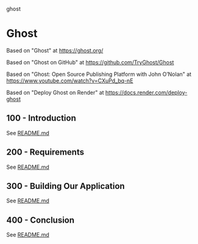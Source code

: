 ghost
# Ghost

Based on "Ghost" at https://ghost.org/

Based on "Ghost on GitHub" at https://github.com/TryGhost/Ghost

Based on "Ghost: Open Source Publishing Platform with John O’Nolan" at https://www.youtube.com/watch?v=CXuPd_bq-nE

Based on "Deploy Ghost on Render" at https://docs.render.com/deploy-ghost

## 100 - Introduction

See [README.md](./100/README.md)

## 200 - Requirements

See [README.md](./200/README.md)

## 300 - Building Our Application

See [README.md](./300/README.md)

## 400 - Conclusion

See [README.md](./400/README.md)
